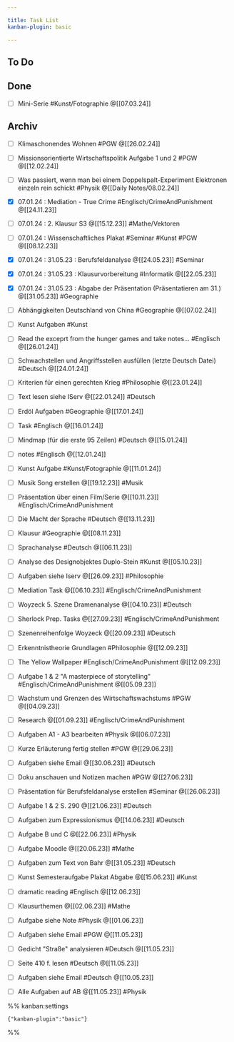 ```yaml
---

title: Task List
kanban-plugin: basic

---
```


## To Do



## Done

- [ ] Mini-Serie #Kunst/Fotographie @[[07.03.24]]


## Archiv

- [ ] Klimaschonendes Wohnen #PGW @[[26.02.24]]
- [ ] Missionsorientierte Wirtschaftspolitik Aufgabe 1 und 2 #PGW @[[12.02.24]]
- [ ] Was passiert, wenn man bei einem Doppelspalt-Experiment Elektronen einzeln rein schickt #Physik @[[Daily Notes/08.02.24]]
- [x] 07.01.24 : Mediation - True Crime #Englisch/CrimeAndPunishment @[[24.11.23]]
- [ ] 07.01.24 : 2. Klausur S3 @[[15.12.23]] #Mathe/Vektoren
- [ ] 07.01.24 : Wissenschaftliches Plakat #Seminar #Kunst #PGW @[[08.12.23]]
- [x] 07.01.24 : 31.05.23 : Berufsfeldanalyse @[[24.05.23]] #Seminar
- [x] 07.01.24 : 31.05.23 : Klausurvorbereitung #Informatik @[[22.05.23]]
- [x] 07.01.24 : 31.05.23 : Abgabe der Präsentation (Präsentatieren am 31.) @[[31.05.23]] #Geographie
- [ ] Abhängigkeiten Deutschland von China #Geographie @[[07.02.24]]
- [ ] Kunst Aufgaben #Kunst
- [ ] Read the exceprt from the hunger games and take notes... #Englisch @[[26.01.24]]
- [ ] Schwachstellen und Angriffsstellen ausfüllen (letzte Deutsch Datei) #Deutsch @[[24.01.24]]
- [ ] Kriterien für einen gerechten Krieg #Philosophie @[[23.01.24]]
- [ ] Text lesen siehe IServ @[[22.01.24]] #Deutsch
- [ ] Erdöl Aufgaben #Geographie @[[17.01.24]]
- [ ] Task #Englisch  @[[16.01.24]]
- [ ] Mindmap (für die erste 95 Zeilen) #Deutsch @[[15.01.24]]
- [ ] notes #Englisch @[[12.01.24]]
- [ ] Kunst Aufgabe #Kunst/Fotographie @[[11.01.24]]
- [ ] Musik Song erstellen @[[19.12.23]] #Musik
- [ ] Präsentation über einen Film/Serie @[[10.11.23]] #Englisch/CrimeAndPunishment
- [ ] Die Macht der Sprache #Deutsch @[[13.11.23]]
- [ ] Klausur #Geographie @[[08.11.23]]
- [ ] Sprachanalyse #Deutsch @[[06.11.23]]
- [ ] Analyse des Designobjektes Duplo-Stein #Kunst @[[05.10.23]]
- [ ] Aufgaben siehe Iserv @[[26.09.23]] #Philosophie
- [ ] Mediation Task @[[06.10.23]] #Englisch/CrimeAndPunishment
- [ ] Woyzeck 5. Szene Dramenanalyse @[[04.10.23]] #Deutsch
- [ ] Sherlock Prep. Tasks @[[27.09.23]] #Englisch/CrimeAndPunishment
- [ ] Szenenreihenfolge Woyzeck @[[20.09.23]] #Deutsch
- [ ] Erkenntnistheorie Grundlagen #Philosophie @[[12.09.23]]
- [ ] The Yellow Wallpaper #Englisch/CrimeAndPunishment @[[12.09.23]]
- [ ] Aufgabe 1 & 2 "A masterpiece of storytelling" #Englisch/CrimeAndPunishment @[[05.09.23]]
- [ ] Wachstum und Grenzen des Wirtschaftswachstums #PGW @[[04.09.23]]
- [ ] Research @[[01.09.23]] #Englisch/CrimeAndPunishment
- [ ] Aufgaben A1 - A3 bearbeiten #Physik @[[06.07.23]]
- [ ] Kurze Erläuterung fertig stellen #PGW @[[29.06.23]]
- [ ] Aufgaben siehe Email @[[30.06.23]] #Deutsch
- [ ] Doku anschauen und Notizen machen #PGW @[[27.06.23]]
- [ ] Präsentation für Berufsfeldanalyse erstellen #Seminar @[[26.06.23]]
- [ ] Aufgabe 1 & 2 S. 290 @[[21.06.23]] #Deutsch
- [ ] Aufgaben zum Expressionismus @[[14.06.23]] #Deutsch
- [ ] Aufgabe B und C @[[22.06.23]] #Physik
- [ ] Aufgabe Moodle @[[20.06.23]] #Mathe
- [ ] Aufgaben zum Text von Bahr @[[31.05.23]] #Deutsch
- [ ] Kunst Semesteraufgabe Plakat Abgabe @[[15.06.23]] #Kunst
- [ ] dramatic reading #Englisch @[[12.06.23]]
- [ ] Klausurthemen @[[02.06.23]] #Mathe
- [ ] Aufgabe siehe Note #Physik @[[01.06.23]]
- [ ] Aufgaben siehe Email #PGW @[[11.05.23]]
- [ ] Gedicht "Straße" analysieren #Deutsch @[[11.05.23]]
- [ ] Seite 410 f. lesen #Deutsch @[[11.05.23]]
- [ ] Aufgaben siehe Email #Deutsch @[[10.05.23]]
- [ ] Alle Aufgaben auf AB @[[11.05.23]] #Physik




%% kanban:settings
```
{"kanban-plugin":"basic"}
```
%%